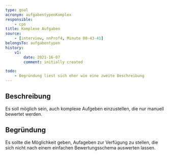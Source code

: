 ```yaml
---
type: goal
acronym: aufgabentypenKomplex
responsible: 
    - cpo
title: Komplexe Aufgaben
source:
    - [interview, nnProf4, Minute 00-43-41]
belongsTo: aufgabentypen
history:
    v1:
        date: 2021-16-07
        comment: initially created

todo: 
    - Begründung liest sich eher wie eine zweite Beschreibung
---
```


## Beschreibung

Es soll möglich sein, auch komplexe Aufgeben einzustellen, die nur manuell bewertet werden.

## Begründung

Es sollte die Möglichkeit geben, Aufageben zur Verfügung zu stellen, die sich nicht nach einem einfachen Bewertungsschema auswerten lassen.
